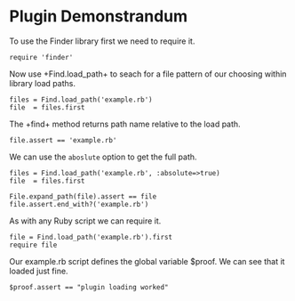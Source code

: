 # Plugin Demonstrandum

To use the Finder library first we need to require it.

    require 'finder'

Now use +Find.load_path+ to seach for a file pattern of our
choosing within library load paths.

    files = Find.load_path('example.rb')
    file  = files.first

The +find+ method returns path name relative to the load path.

    file.assert == 'example.rb'

We can use the `aboslute` option to get the full path.

    files = Find.load_path('example.rb', :absolute=>true)
    file  = files.first

    File.expand_path(file).assert == file
    file.assert.end_with?('example.rb')

As with any Ruby script we can require it.

    file = Find.load_path('example.rb').first
    require file

Our example.rb script defines the global variable $proof.
We can see that it loaded just fine.

    $proof.assert == "plugin loading worked"

